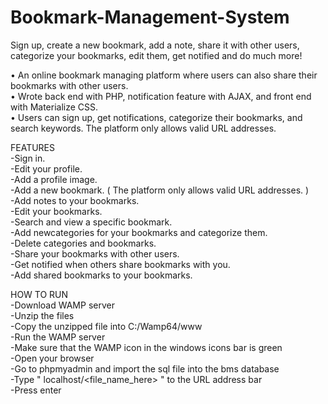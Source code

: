 # Bookmark-Management-System
Sign up, create a new bookmark, add a note, share it with other users, categorize your bookmarks, edit them, get notified and do much more!  

• An online bookmark managing platform where users can also share their bookmarks with other users.  
• Wrote back end with PHP, notification feature with AJAX, and front end with Materialize CSS.  
• Users can sign up, get notifications, categorize their bookmarks, and search keywords. The platform only allows valid URL addresses.  

FEATURES  
-Sign in.  
-Edit your profile.  
-Add a profile image.  
-Add a new bookmark. ( The platform only allows valid URL addresses. )  
-Add notes to your bookmarks.  
-Edit your bookmarks.  
-Search and view a specific bookmark.  
-Add newcategories for your bookmarks and categorize them.  
-Delete categories and bookmarks.  
-Share your bookmarks with other users.  
-Get notified when others share bookmarks with you.  
-Add shared bookmarks to your bookmarks.  

HOW TO RUN  
-Download WAMP server  
-Unzip the files   
-Copy the unzipped file into C:/Wamp64/www  
-Run the WAMP server  
-Make sure that the WAMP icon in the windows icons bar is green  
-Open your browser  
-Go to phpmyadmin and import the sql file into the bms database  
-Type " localhost/<file_name_here> " to the URL address bar  
-Press enter  
  
